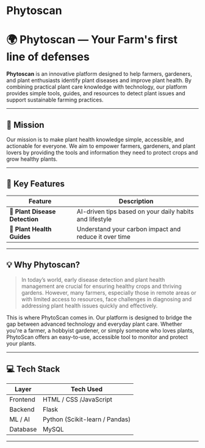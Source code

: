 # Phytoscan

# 🌍 Phytoscan — Your Farm's first line of defenses

**Phytoscan** is an innovative platform designed to help farmers, gardeners, and plant enthusiasts identify plant diseases and improve plant health. By combining practical plant care knowledge with technology, our platform provides simple tools, guides, and resources to detect plant issues and support sustainable farming practices.

---

## 🎯 Mission

Our mission is to make plant health knowledge simple, accessible, and actionable for everyone. We aim to empower farmers, gardeners, and plant lovers by providing the tools and information they need to protect crops and grow healthy plants.

---

## 🧩 Key Features

| Feature | Description |
|--------|-------------|
| 🧠 **Plant Disease Detection** | AI-driven tips based on your daily habits and lifestyle |
| 🌱 **Plant Health Guides** | Understand your carbon impact and reduce it over time |
---

## 💡 Why Phytoscan?

> In today’s world, early disease detection and plant health management are crucial for ensuring healthy crops and thriving gardens. However, many farmers, especially those in remote areas or with limited access to resources, face challenges in diagnosing and addressing plant health issues quickly and effectively.

This is where PhytoScan comes in. Our platform is designed to bridge the gap between advanced technology and everyday plant care. Whether you're a farmer, a hobbyist gardener, or simply someone who loves plants, PhytoScan offers an easy-to-use, accessible tool to monitor and protect your plants.

---

## 💻 Tech Stack

| Layer       | Tech Used                |
|-------------|--------------------------|
| Frontend    | HTML / CSS /JavaScript |
| Backend     | Flask |
| ML / AI     | Python (Scikit-learn / Pandas) |
| Database    | MySQL|
---
